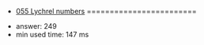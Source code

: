 + [055 Lychrel numbers](http://projecteuler.net/problem=55)
========================

- answer: 249 
- min used time: 147 ms

